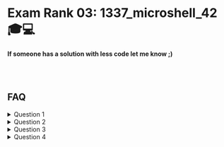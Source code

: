 # Exam Rank 03: 1337_microshell_42 🎓💻

**If someone has a solution with less code let me know ;)**

</br></br>

## FAQ 
<details>
  <summary>Question 1</summary>
  
  Why is it necessary to first duplicate the STDIN of the parent process (line 55) and then dup2 it with the one of the child process (line 41), in the case where you we use « ; » to separate process (no pipe). I thought that parent and process were sharing the same file descriptors thus the child stdin and stdout would natively be the keyboard and the terminal.

</br>

 - __Answer__: Parent and child processes share the same file descriptors. However, in this case, the reason for duplicating the STDIN of the parent process and then using dup2 to assign it to the child process is to ensure that the child process receives its input from the correct source. When the program encounters a semicolon, it creates a child process to execute the command before the senicolon, and then waits for the child process to finish before continuing with the next command. In this case, the input to the child process should come from the STDIN of the parent process. However, since the parent process is also waiting for the child process to finish, it cannot be reading from STDIN at the same time. Therefore, by duplicating the STDIN of the parent process and assigning it to the child process using dup2, the child process is guaranteed to have access to the correct input. So, duplicating the STDIN of the parent process and using dup2 to assign it to the child process is necessary to ensure that the child process receives input from the correct source when executing a command before a semicolon
</details>

<details>
  <summary>Question 2</summary>

  Why the input of the child process should come from the STDIN of the parent process ? Since we are forking, they have the same, the child cannot use his own ?

  </br>
  
  - __Answer:__ When a child process is forked from its parent process, it inherits the same file descriptors as its parent. So technically, the child process can use its own STDIN to receive input. However, in the context of this program, when the parent process encounters a semicolon, it creates a child process to execute the command before the semicolon, and then waits for the child process to finish before continuing with the next commsnd. In this case, the input to the child process should come from the STDIN of the parent process, because the parent process needs to wait for the child process to finish before it can continue reading from its own STDIN. If the child process used its own STDIN to receive input, the parent process would not be able to wait for the child process to finish because it would still be waiting for input from its own STDIN. This would cause the program to hang and become unresponsive. Therefore, to ensure that the program exevutes correctly, the STDIN of the parent process is duplicated and assigned to the child process using dup2 so that the child process can receive input from the correct source.
  
</details>


<details>
  <summary>Question 3</summary>
  
Why the parent need to close the duplicate (line 79) and redup it straight after (line 82) ?
  
</br>

- __Answer:__ The reason the parent process closes the duplicated STDIN file descriptor (line 79) and reduplicates it (line 82) is to ensure that the child process reads input from the correct source, which is the STDIN of the parent process. When the parent process encounters a semicolon and creates a child process to execute the command before the semicolon, it duplicates its own STDIN file descriptor using the dup system call, and assigns the duplicate file descriptor to the variable tmp_fd. This is because the parent process needs to keep reading input from its own STDIN, so it can't directly assign its own STDIN file descriptor to the child process. Once the child process is created, it needs to read input from the STDIN of the parent process, which is the file descriptor that was duplicated and assigned to tmp_fd. Therefore, the child process uses the dup2 system call to assign the value of tmp_fd to its own STDIN file descriptor (line 41). After the child process finishes executing, the parent process needs to wait for it to finish (line 77). Once the child process has finished, the parent process closes the duplicated STDIN file descriptor that was assigned to tmp_fd (line 79) to clean up the resources used by the child process. Then, the parent process reduplicates its own STDIN file descriptor using the dup system call (line 82), so that it can continue reading input from its own STDIN for the next command. Bottomline, the purpose of closing and reduplicating the STDIN file descriptor in the parent process is to ensure that the child process reads input from the correct source and to properly manage the resources used by the child process.

  
  </details>
  
  
  <details>
  <summary>Question 4</summary>
  
Why do we use WUNTRACED flag?
  
</br>

- __Answer:__ The purpose of using WUNTRACED in this context is to ensure that the parent process waits for the child process to complete or enter a stopped state before continuing execution. This is necessary to prevent race conditions and ensure that the child process has completed its execution before the parent process tries to read or write from the pipe or modify any shared resources.

  
  </details>
